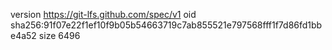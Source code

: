 version https://git-lfs.github.com/spec/v1
oid sha256:91f07e22f1ef10f9b05b54663719c7ab855521e797568fff1f7d86fd1bbe4a52
size 6496
